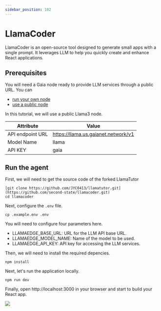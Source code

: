 ```yaml
---
sidebar_position: 102
---
```


# LlamaCoder 

LlamaCoder is an open-source tool designed to generate small apps with a single prompt. It leverages LLM to help you quickly create and enhance React applications.



## Prerequisites

You will need a Gaia node ready to provide LLM services through a public URL. You can

* [run your own node](../../node-guide/quick-start.md)
* [use a public node](../nodes.md)

In this tutorial, we will use a public Llama3 node.

| Attribute | Value |
|-----|--------|
| API endpoint URL | https://llama.us.gaianet.network/v1 |
| Model Name | llama |
| API KEY | gaia |

## Run the agent

First, we will need to get the source code of the forked LlamaTutor

```
[git clone https://github.com/JYC0413/llamatutor.git](https://github.com/second-state/llamacoder.git)
cd llamacoder
```

Next, configure the `.env` file.

```
cp .example.env .env
```

You will need to configure four parameters here.

* LLAMAEDGE_BASE_URL: URL for the LLM API base URL.
* LLAMAEDGE_MODEL_NAME: Name of the model to be used.
* LLAMAEDGE_API_KEY: API key for accessing the LLM services.

Then, we will need to install the required depencies.

```
npm install
```

Next, let's run the application locally.

```
npm run dev
```

Finally, open http://localhost:3000 in your browser and start to build your React app.

![](llamatutor.png)
